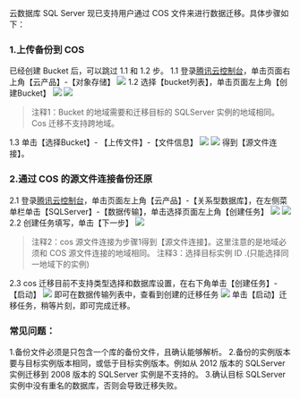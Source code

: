 云数据库 SQL Server 现已支持用户通过 COS 文件来进行数据迁移。具体步骤如下：

### 1.上传备份到 COS
已经创建 Bucket 后，可以跳过 1.1 和 1.2 步。
1.1 登录[腾讯云控制台](https://cloud.tencent.com/login?s_url=https%3A%2F%2Fconsole.cloud.tencent.com%2F)，单击页面右上角【云产品】-【对象存储】
![](https://main.qcloudimg.com/raw/a42addc7282971bd635cc293d9be8086.png)
1.2 选择【bucket列表】，单击页面左上角【创建Bucket】
![](https://main.qcloudimg.com/raw/a28c4a31de1c406b8f154ae11a024530.png)
![](https://main.qcloudimg.com/raw/aad4ce838031ab1629634c19c3fb0b3b.png)
>注释1：Bucket 的地域需要和迁移目标的 SQLServer 实例的地域相同。
Cos 迁移不支持跨地域。

1.3 单击【选择Bucket】- 【上传文件】-【文件信息】
![](https://main.qcloudimg.com/raw/968885446c9b7752c833ac166e5f8713.png)
![](https://main.qcloudimg.com/raw/59032f360cf78fd670a6acfc1dceffd0.png)
得到【源文件连接】。

### 2.通过 COS 的源文件连接备份还原
2.1 登录[腾讯云控制台](https://cloud.tencent.com/login?s_url=https%3A%2F%2Fconsole.cloud.tencent.com%2F)，单击页面左上角【云产品】-【关系型数据库】，在左侧菜单栏单击【SQLServer】-【数据传输】，单击选择页面左上角【创建任务】
![](https://main.qcloudimg.com/raw/a42addc7282971bd635cc293d9be8086.png)
![](https://main.qcloudimg.com/raw/bbf3e56be9709c6cc423218fe6e90e07.png)
2.2 创建任务填写，单击【下一步】
![](https://main.qcloudimg.com/raw/daef0287956bf1fe61ae8a869092f2f7.png)
>注释2：cos 源文件连接为步骤1得到【源文件连接】。这里注意的是地域必须和 COS 源文件连接的地域相同。
注释3：选择目标实例 ID .(只能选择同一地域下的实例)

2.3 cos 迁移目前不支持类型选择和数据库设置，在右下角单击【创建任务】-【启动】
![](https://main.qcloudimg.com/raw/0d6fd452e28c76b5a18ca67ab3293e41.png)
即可在数据传输列表中，查看到创建的迁移任务
![](https://main.qcloudimg.com/raw/e95aed63e9143b3af10231f760dda419.png)
单击【启动】迁移任务，稍等片刻，即可完成迁移。

### 常见问题：
1.备份文件必须是只包含一个库的备份文件，且确认能够解析。
2.备份的实例版本要与目标实例版本相同，或低于目标实例版本。例如从 2012 版本的 SQLServer 实例迁移到 2008 版本的 SQLServer 实例是不支持的。
3.确认目标 SQLServer 实例中没有重名的数据库，否则会导致迁移失败。
